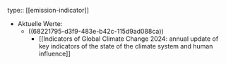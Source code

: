 type:: [[emission-indicator]]

- Aktuelle Werte:
	- ((68221795-d3f9-483e-b42c-115d9ad088ca))
		- [[Indicators of Global Climate Change 2024: annual update of key indicators of the state of the climate system and human influence]]